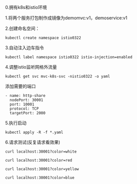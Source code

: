 0.拥有k8s和istio环境

1.将两个服务打包制作成镜像为demomvc:v1，demoservice:v1

2.创建命名空间：

```
kubectl create namespace istio0322
```

3.自动注入边车指令

```
kubectl label namespace istio0322 istio-injection=enabled
```

4.调整istio监听网格外流量

```
kubectl get svc mvc-k8s-svc -nistio0322 -o yaml
```

添加需要的端口

```
- name: http-share
  nodePort: 30001
  port: 10001
  protocol: TCP
  targetPort: 2000
```

5.执行启动

```
kubectl apply -R -f *.yaml
```

6.请求测试(反复请求看效果)

```
curl localhost:30001?color=white
```

```
curl localhost:30001?color=red
```

```
curl localhost:30001?color=yellow
```

```
curl localhost:30001?color=blue
```


